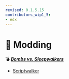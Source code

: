 ```yaml
---
revised: 0.1.5.15
contributors_wip1_5:
- edx
---
```


# 📁 Modding

💣 ***[Bombs vs. Sleepwalkers][home]***

- [Scriptwalker][scriptwalker]

[home]: /README.md
[scriptwalker]: /modding/scriptwalker/readme.md
